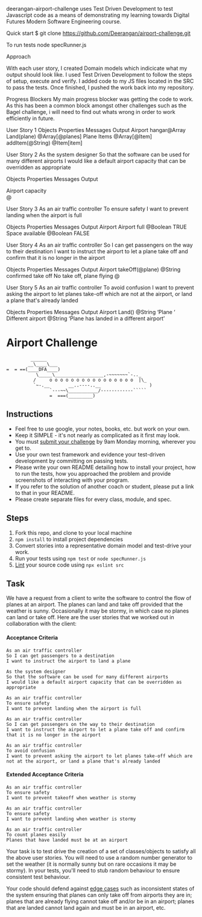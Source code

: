 
deerangan-airport-challenge uses Test Driven Development to test Javascript code as a means of demonstrating my learning towards Digital Futures Modern Software Engineering course.

Quick start
$ git clone https://github.com/Deerangan/airport-challenge.git


To run tests
node specRunner.js

Approach

With each user story, I created Domain models which indicicate what my output should look like. I used Test Driven Development to follow the steps of setup, execute and verify. I added code to my JS files located in the SRC to pass the tests. Once finished, I pushed the work back into my repository. 

Progress Blockers
My main progress blocker was getting the code to work. As this has been a common block amongst other challenges such as the Bagel challenge, i will need to find out whats wrong in order to work efficiently in future.

User Story 1
Objects      Properties	       Messages	         Output
Airport	hangar@Array	Land(plane)	     @Array[@planes]
Plane	Items @Array[@Item]	addItem(@String)	 @Item[item]

User Story 2
As the system designer
So that the software can be used for many different airports
I would like a default airport capacity that can be overridden as appropriate


Objects      Properties	       Messages	         Output

Airport	  capacity	
	                      @

User Story 3
As an air traffic controller
To ensure safety
I want to prevent landing when the airport is full

Objects      Properties	       Messages	         Output
Airport		           Airport full	     @Boolean TRUE
		               Space available    @Boolean FALSE


User Story 4
As an air traffic controller
So I can get passengers on the way to their destination
I want to instruct the airport to let a plane take off and confirm that it is no longer in the airport


Objects      Properties	       Messages	         Output
Airport	takeOff(@plane)	@String      confirmed take off
		          No take off, plane flying	     @

User Story 5
As an air traffic controller
To avoid confusion
I want to prevent asking the airport to let planes take-off which are not at the airport, or land a plane that's already landed

Objects      Properties	       Messages	         Output
Airport		              Land()	     @String ‘Plane ‘
	                   Different airport     @String ‘Plane has landed in a different airport’
			

Airport Challenge
=================

```
         ______
        __\____\___
=  = ==(____DFA____)
           \_____\__________________,-~~~~~~~`-.._
          /     o o o o o o o o o o o o o o o o  |\_
          `~-.__       __..----..__                  )
                `---~~\___________/------------`````
                =  ===(_________)

```

Instructions
---------

* Feel free to use google, your notes, books, etc. but work on your own.
* Keep it SIMPLE - it's not nearly as complicated as it first may look.
* You must [submit your challenge](https://airtable.com/shrUGm2T8TYCFAmjN) by 9am Monday morning, wherever you get to.
* Use your own test framework and evidence your test-driven development by committing on passing tests.
* Please write your own README detailing how to install your project, how to run the tests, how you approached the problem and provide screenshots of interacting with your program.
* If you refer to the solution of another coach or student, please put a link to that in your README.
* Please create separate files for every class, module, and spec.

Steps
-------

1. Fork this repo, and clone to your local machine
2. `npm install` to install project dependencies
3. Convert stories into a representative domain model and test-drive your work.
4. Run your tests using `npm test` or `node specRunner.js`
5. [Lint](https://eslint.org/docs/user-guide/getting-started) your source code using `npx eslint src`

Task
-----

We have a request from a client to write the software to control the flow of planes at an airport. The planes can land and take off provided that the weather is sunny. Occasionally it may be stormy, in which case no planes can land or take off.  Here are the user stories that we worked out in collaboration with the client:

#### Acceptance Criteria
```
As an air traffic controller
So I can get passengers to a destination
I want to instruct the airport to land a plane

As the system designer
So that the software can be used for many different airports
I would like a default airport capacity that can be overridden as appropriate

As an air traffic controller
To ensure safety
I want to prevent landing when the airport is full

As an air traffic controller
So I can get passengers on the way to their destination
I want to instruct the airport to let a plane take off and confirm that it is no longer in the airport

As an air traffic controller
To avoid confusion
I want to prevent asking the airport to let planes take-off which are not at the airport, or land a plane that's already landed
```

#### Extended Acceptance Criteria
```
As an air traffic controller
To ensure safety
I want to prevent takeoff when weather is stormy

As an air traffic controller
To ensure safety
I want to prevent landing when weather is stormy

As an air traffic controller
To count planes easily
Planes that have landed must be at an airport
```

Your task is to test drive the creation of a set of classes/objects to satisfy all the above user stories. You will need to use a random number generator to set the weather (it is normally sunny but on rare occasions it may be stormy). In your tests, you'll need to stub random behaviour to ensure consistent test behaviour.

Your code should defend against [edge cases](http://programmers.stackexchange.com/questions/125587/what-are-the-difference-between-an-edge-case-a-corner-case-a-base-case-and-a-b) such as inconsistent states of the system ensuring that planes can only take off from airports they are in; planes that are already flying cannot take off and/or be in an airport; planes that are landed cannot land again and must be in an airport, etc.
